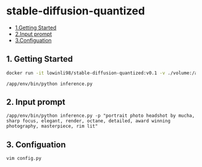 # stable-diffusion-quantized

- [1.Getting Started](#1-getting-started)
- [2.Input prompt](#2-input-prompt)
- [3.Configuation](#3-configuation)

## 1. Getting Started
```bash
docker run -it lowinli98/stable-diffusion-quantized:v0.1 -v ./volume:/app/output
```

```docker
/app/env/bin/python inference.py
```

## 2. Input prompt

```docker
/app/env/bin/python inference.py -p "portrait photo headshot by mucha, sharp focus, elegant, render, octane, detailed, award winning photography, masterpiece, rim lit"
```

## 3. Configuation

```
vim config.py
```